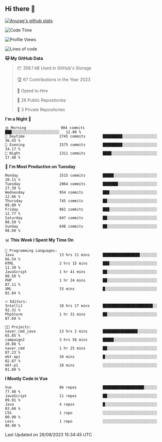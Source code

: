 ## Hi there 👋

[![Anurag's github stats](https://github-readme-stats.vercel.app/api?username=Songwonseok)](https://github.com/anuraghazra/github-readme-stats)



<!--START_SECTION:waka-->
![Code Time](http://img.shields.io/badge/Code%20Time-2%2C481%20hrs%2022%20mins-blue)

![Profile Views](http://img.shields.io/badge/Profile%20Views-1-blue)

![Lines of code](https://img.shields.io/badge/From%20Hello%20World%20I%27ve%20Written-35.0%20million%20lines%20of%20code-blue)

**🐱 My GitHub Data** 

> 📦 358.1 kB Used in GitHub's Storage 
 > 
> 🏆 67 Contributions in the Year 2023
 > 
> 💼 Opted to Hire
 > 
> 📜 26 Public Repositories 
 > 
> 🔑 3 Private Repositories 
 > 
**I'm a Night 🦉** 

```text
🌞 Morning                904 commits         ███░░░░░░░░░░░░░░░░░░░░░░   12.00 % 
🌆 Daytime                2745 commits        █████████░░░░░░░░░░░░░░░░   36.43 % 
🌃 Evening                2575 commits        █████████░░░░░░░░░░░░░░░░   34.17 % 
🌙 Night                  1311 commits        ████░░░░░░░░░░░░░░░░░░░░░   17.40 % 
```
📅 **I'm Most Productive on Tuesday** 

```text
Monday                   1515 commits        █████░░░░░░░░░░░░░░░░░░░░   20.11 % 
Tuesday                  2064 commits        ███████░░░░░░░░░░░░░░░░░░   27.39 % 
Wednesday                954 commits         ███░░░░░░░░░░░░░░░░░░░░░░   12.66 % 
Thursday                 745 commits         ██░░░░░░░░░░░░░░░░░░░░░░░   09.89 % 
Friday                   962 commits         ███░░░░░░░░░░░░░░░░░░░░░░   12.77 % 
Saturday                 647 commits         ██░░░░░░░░░░░░░░░░░░░░░░░   08.59 % 
Sunday                   648 commits         ██░░░░░░░░░░░░░░░░░░░░░░░   08.60 % 
```


📊 **This Week I Spent My Time On** 

```text
💬 Programming Languages: 
Java                     13 hrs 11 mins      █████████████████░░░░░░░░   66.54 % 
HTML                     2 hrs 15 mins       ███░░░░░░░░░░░░░░░░░░░░░░   11.39 % 
JavaScript               1 hr 41 mins        ██░░░░░░░░░░░░░░░░░░░░░░░   08.50 % 
PHP                      1 hr 24 mins        ██░░░░░░░░░░░░░░░░░░░░░░░   07.11 % 
XML                      33 mins             █░░░░░░░░░░░░░░░░░░░░░░░░   02.84 % 

🔥 Editors: 
IntelliJ                 18 hrs 17 mins      ███████████████████████░░   92.31 % 
PhpStorm                 1 hr 31 mins        ██░░░░░░░░░░░░░░░░░░░░░░░   07.69 % 

🐱‍💻 Projects: 
naver_cmd_java           13 hrs 2 mins       ████████████████░░░░░░░░░   65.85 % 
campaign2                3 hrs 58 mins       █████░░░░░░░░░░░░░░░░░░░░   20.08 % 
naver_cmd                1 hr 25 mins        ██░░░░░░░░░░░░░░░░░░░░░░░   07.23 % 
mkt-api                  34 mins             █░░░░░░░░░░░░░░░░░░░░░░░░   02.87 % 
mkt-p1                   18 mins             ░░░░░░░░░░░░░░░░░░░░░░░░░   01.60 % 
```

**I Mostly Code in Vue** 

```text
Vue                      86 repos            ███████████████████░░░░░░   77.48 % 
JavaScript               11 repos            ██░░░░░░░░░░░░░░░░░░░░░░░   09.91 % 
Java                     4 repos             █░░░░░░░░░░░░░░░░░░░░░░░░   03.60 % 
CSS                      1 repo              ░░░░░░░░░░░░░░░░░░░░░░░░░   00.90 % 
Less                     1 repo              ░░░░░░░░░░░░░░░░░░░░░░░░░   00.90 % 
```




 Last Updated on 28/08/2023 15:34:45 UTC
<!--END_SECTION:waka-->
